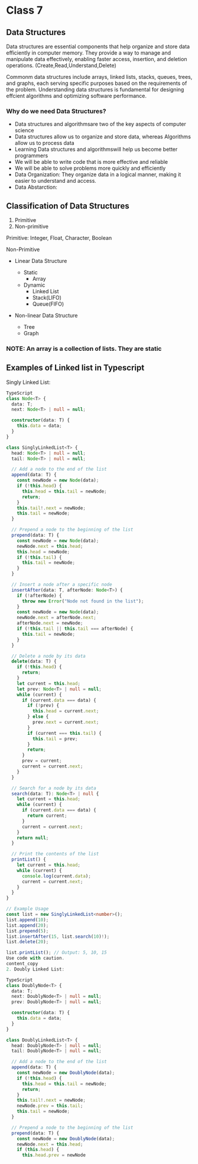 # Class 7

## Data Structures

Data structures are essential components that help organize and store data efficiently in computer memory. They provide a way to manage and manipulate data effectively, enabling faster access, insertion, and deletion operations. (Create,Read,Understand,Delete)

Commonm data structures include arrays, linked lists, stacks, queues, trees, and graphs, each serving specific purposes based  on the requirements of the problem. Understanding data structures is fundamental for designing effcient algorithms and optimizing software performance.

### Why do we need Data Structures?

* Data structures and algorithmsare two of the key aspects of computer science
* Data structures allow us to organize and store data, whereas Algorithms allow us to process data
* Learning Data structures and algorithmswill help us become better programmers
* We will be able to write code that is more effective and reliable
* We will be able to solve problems more quickly and efficiently
* Data Organization: They organize data in a logical manner, making it easier to understand and access.
* Data Abstarction: 

## Classification of Data Structures

1. Primitive
2. Non-primitive

Primitive: Integer, Float, Character, Boolean
  
Non-Primitive

* Linear Data Structure
  * Static
    * Array
  * Dynamic
    * Linked List
    * Stack(LIFO)
    * Queue(FIFO)

* Non-linear Data Structure
  * Tree
  * Graph
  
### NOTE: An array is a collection of lists. They are static

## Examples of Linked list in Typescript

Singly Linked List:

```ts
TypeScript
class Node<T> {
  data: T;
  next: Node<T> | null = null;

  constructor(data: T) {
    this.data = data;
  }
}

class SinglyLinkedList<T> {
  head: Node<T> | null = null;
  tail: Node<T> | null = null;

  // Add a node to the end of the list
  append(data: T) {
    const newNode = new Node(data);
    if (!this.head) {
      this.head = this.tail = newNode;
      return;
    }
    this.tail!.next = newNode;
    this.tail = newNode;
  }

  // Prepend a node to the beginning of the list
  prepend(data: T) {
    const newNode = new Node(data);
    newNode.next = this.head;
    this.head = newNode;
    if (!this.tail) {
      this.tail = newNode;
    }
  }

  // Insert a node after a specific node
  insertAfter(data: T, afterNode: Node<T>) {
    if (!afterNode) {
      throw new Error("Node not found in the list");
    }
    const newNode = new Node(data);
    newNode.next = afterNode.next;
    afterNode.next = newNode;
    if (!this.tail || this.tail === afterNode) {
      this.tail = newNode;
    }
  }

  // Delete a node by its data
  delete(data: T) {
    if (!this.head) {
      return;
    }
    let current = this.head;
    let prev: Node<T> | null = null;
    while (current) {
      if (current.data === data) {
        if (!prev) {
          this.head = current.next;
        } else {
          prev.next = current.next;
        }
        if (current === this.tail) {
          this.tail = prev;
        }
        return;
      }
      prev = current;
      current = current.next;
    }
  }

  // Search for a node by its data
  search(data: T): Node<T> | null {
    let current = this.head;
    while (current) {
      if (current.data === data) {
        return current;
      }
      current = current.next;
    }
    return null;
  }

  // Print the contents of the list
  printList() {
    let current = this.head;
    while (current) {
      console.log(current.data);
      current = current.next;
    }
  }
}

// Example Usage
const list = new SinglyLinkedList<number>();
list.append(10);
list.append(20);
list.prepend(5);
list.insertAfter(15, list.search(10)!);
list.delete(20);

list.printList(); // Output: 5, 10, 15
Use code with caution.
content_copy
2. Doubly Linked List:

TypeScript
class DoublyNode<T> {
  data: T;
  next: DoublyNode<T> | null = null;
  prev: DoublyNode<T> | null = null;

  constructor(data: T) {
    this.data = data;
  }
}

class DoublyLinkedList<T> {
  head: DoublyNode<T> | null = null;
  tail: DoublyNode<T> | null = null;

  // Add a node to the end of the list
  append(data: T) {
    const newNode = new DoublyNode(data);
    if (!this.head) {
      this.head = this.tail = newNode;
      return;
    }
    this.tail!.next = newNode;
    newNode.prev = this.tail;
    this.tail = newNode;
  }

  // Prepend a node to the beginning of the list
  prepend(data: T) {
    const newNode = new DoublyNode(data);
    newNode.next = this.head;
    if (this.head) {
      this.head.prev = newNode
```
